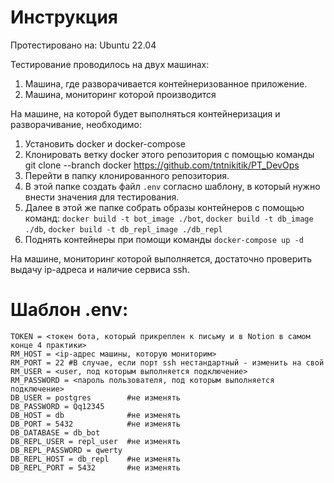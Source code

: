 # Инструкция
Протестировано на: Ubuntu 22.04

Тестирование проводилось на двух машинах:
1. Машина, где разворачивается контейнеризованное приложение.
2. Машина, мониторинг которой производится

На машине, на которой будет выполняться контейнеризация и разворачивание, необходимо:
1. Установить docker и docker-compose
2. Клонировать ветку docker этого репозитория с помощью команды git clone --branch docker https://github.com/tntnikitik/PT_DevOps
3. Перейти в папку клонированного репозитория.
4. В этой папке создать файл ```.env``` согласно шаблону, в который нужно внести значения для тестирования.
5. Далее в этой же папке собрать образы контейнеров с помощью команд: ```docker build -t bot_image ./bot```, ```docker build -t db_image ./db```, ```docker build -t db_repl_image ./db_repl```
7. Поднять контейнеры при помощи команды ```docker-compose up -d```
   
На машине, мониторинг которой выполняется, достаточно проверить выдачу ip-адреса и наличие сервиса ssh.

# Шаблон .env:
```
TOKEN = <токен бота, который прикреплен к письму и в Notion в самом конце 4 практики>
RM_HOST = <ip-адрес машины, которую мониторим>
RM_PORT = 22 #В случае, если порт ssh нестандартный - изменить на свой
RM_USER = <user, под которым выполняется подключение>
RM_PASSWORD = <пароль пользователя, под которым выполняется подключение>
DB_USER = postgres        #не изменять
DB_PASSWORD = Qq12345
DB_HOST = db              #не изменять
DB_PORT = 5432            #не изменять
DB_DATABASE = db_bot      
DB_REPL_USER = repl_user  #не изменять
DB_REPL_PASSWORD = qwerty
DB_REPL_HOST = db_repl    #не изменять
DB_REPL_PORT = 5432       #не изменять
```
